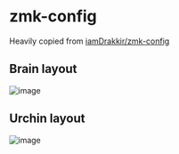 # zmk-config

Heavily copied from
[iamDrakkir/zmk-config](https://github.com/iamDrakkir/zmk-config)

## Brain layout

![image](https://github.com/viktorivarsson/zmk-config/blob/master/docs/export/brain.png)

## Urchin layout

![image](https://github.com/viktorivarsson/zmk-config/blob/master/docs/export/urchin.png)
